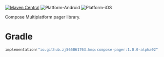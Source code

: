 [![Maven Central](https://img.shields.io/maven-central/v/io.github.zj565061763.kmp/compose-pager)](https://central.sonatype.com/search?q=g:io.github.zj565061763.kmp+compose-pager)
![Platform-Android](https://img.shields.io/badge/Platform-Android-brightgreen)
![Platform-iOS](https://img.shields.io/badge/Platform-iOS-brightgreen)

Compose Multiplatform pager library.

# Gradle

```kotlin
implementation("io.github.zj565061763.kmp:compose-pager:1.0.0-alpha02")
```